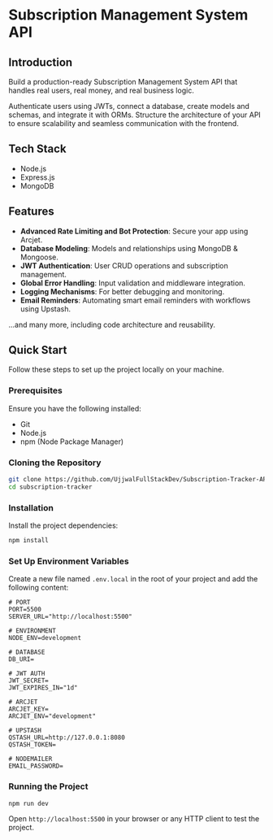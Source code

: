 # Subscription Management System API

## Introduction
Build a production-ready Subscription Management System API that handles real users, real money, and real business logic.

Authenticate users using JWTs, connect a database, create models and schemas, and integrate it with ORMs. Structure the architecture of your API to ensure scalability and seamless communication with the frontend.

## Tech Stack
- Node.js
- Express.js
- MongoDB

## Features
- **Advanced Rate Limiting and Bot Protection**: Secure your app using Arcjet.
- **Database Modeling**: Models and relationships using MongoDB & Mongoose.
- **JWT Authentication**: User CRUD operations and subscription management.
- **Global Error Handling**: Input validation and middleware integration.
- **Logging Mechanisms**: For better debugging and monitoring.
- **Email Reminders**: Automating smart email reminders with workflows using Upstash.

...and many more, including code architecture and reusability.

## Quick Start
Follow these steps to set up the project locally on your machine.

### Prerequisites
Ensure you have the following installed:
- Git
- Node.js
- npm (Node Package Manager)

### Cloning the Repository
```bash
git clone https://github.com/UjjwalFullStackDev/Subscription-Tracker-API.git
cd subscription-tracker
```

### Installation
Install the project dependencies:
```bash
npm install
```

### Set Up Environment Variables
Create a new file named `.env.local` in the root of your project and add the following content:
```env
# PORT
PORT=5500
SERVER_URL="http://localhost:5500"

# ENVIRONMENT
NODE_ENV=development

# DATABASE
DB_URI=

# JWT AUTH
JWT_SECRET=
JWT_EXPIRES_IN="1d"

# ARCJET
ARCJET_KEY=
ARCJET_ENV="development"

# UPSTASH
QSTASH_URL=http://127.0.0.1:8080
QSTASH_TOKEN=

# NODEMAILER
EMAIL_PASSWORD=
```

### Running the Project
```bash
npm run dev
```
Open `http://localhost:5500` in your browser or any HTTP client to test the project.

